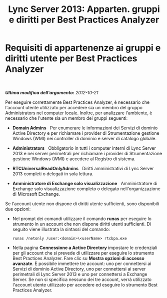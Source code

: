 ﻿---
title: "Lync Server 2013: Apparten. gruppi e diritti per Best Practices Analyzer"
TOCTitle: "Lync Server 2013: Apparten. gruppi e diritti per Best Practices Analyzer"
ms:assetid: f812e343-8f75-454e-b7a8-1b404e32071a
ms:mtpsurl: https://technet.microsoft.com/it-it/library/Gg591354(v=OCS.15)
ms:contentKeyID: 49302511
ms.date: 08/24/2015
mtps_version: v=OCS.15
ms.translationtype: HT
---

# Requisiti di appartenenze ai gruppi e diritti utente per Best Practices Analyzer

 

_**Ultima modifica dell'argomento:** 2012-10-21_

Per eseguire correttamente Best Practices Analyzer, è necessario che l'account utente utilizzato per accedere sia un membro del gruppo Administrators nel computer locale. Inoltre, per analizzare l'ambiente, è necessario che l'utente sia un membro dei gruppi seguenti:

  - **Domain Admins**   Per enumerare le informazioni dei Servizi di dominio Active Directory e per richiamare i provider di Strumentazione gestione Windows (WMI) nei controller di dominio e server di catalogo globale.

  - **Administrators**   Obbligatorio in tutti i computer interni di Lync Server 2013 e nei server perimetrali per richiamare i provider di Strumentazione gestione Windows (WMI) e accedere al Registro di sistema.

  - **RTCUniversalReadOnlyAdmins**   Diritti amministrativi di Lync Server 2013 completi o delegati in sola lettura.

  - **Amministratore di Exchange solo visualizzazione**   Amministratore di Exchange solo visualizzazione completo o delegato nell'organizzazione di Microsoft Exchange.

Se l'account utente non dispone di diritti utente sufficienti, sono disponibili due opzioni:

  - Nel prompt dei comandi utilizzare il comando **runas** per eseguire lo strumento in un account che non dispone diritti utenti sufficienti. Di seguito viene illustrata la sintassi del comando:
    
        runas /netonly /user:<domain>\<userName> rtcbpa.exe

  - Nella pagina **Connessione a Active Directory** impostare le credenziali per gli account che si prevede di utilizzare per eseguire lo strumento Best Practices Analyzer. Fare clic su **Mostra opzioni di accesso avanzate**. È possibile immettere tre account: uno per connettersi ai Servizi di dominio Active Directory, uno per connettersi ai server perimetrali di Lync Server 2013 e uno per connettersi a Exchange Server. Se non si specifica nessuno dei tre account, verrà utilizzato l'account utente utilizzato per accedere ed eseguire lo strumento Best Practices Analyzer.

